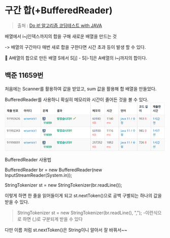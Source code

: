 구간 합(+BufferedReader)
==
> 출처 : [Do it! 알고리즘 코딩테스트 with JAVA](https://www.inflearn.com/course/%EB%91%90%EC%9E%87-%EC%95%8C%EA%B3%A0%EB%A6%AC%EC%A6%98-%EC%BD%94%EB%94%A9%ED%85%8C%EC%8A%A4%ED%8A%B8-%EC%9E%90%EB%B0%94/dashboard)

배열에서 i~j인덱스까지의 합을 구해 새로운 배열을 만드는 것

-> 배열의 구간마다 매번 새로 합을 구한다면 시간 초과 등이 발생 할 수 있다.

:rocket: A배열의 합으로 만든 배열 S에서 S[j] - S[i-1]은 A배열의 i~j까지의 합이다.

백준 11659번
--
처음에는 Scanner를 활용하여 값을 받았고, sum 값을 활용해 합 배열을 만들었다.

BufferedReader를 사용하니 확실히 메모리와 시간이 줄어든 것을 볼 수 있다.
![alt text](image/image.png)

BufferedReader 사용법

BufferedReader br = new BufferedReader(new InputStreamReader(System.in));

StringTokenizer st = new StringTokenizer(br.readLine());

이렇게 하면 한 줄을 읽어들이게 되고 st.nextToken()으로 공백 구별되는 하나의 값을 받을 수 있다.

> StringTokenizer st = new StringTokenizer(br.readLine(), ","); -이런식으로 하면 (,)로 구분되게 받을 수 있다

다만 이름 처럼 st.nextToken()은 String이니 알아서 잘 바꿔서~~